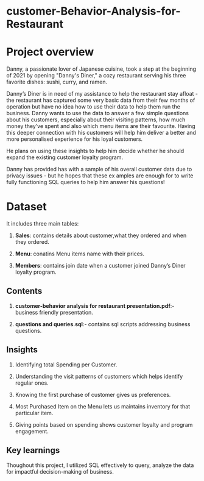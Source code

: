 # customer-Behavior-Analysis-for-Restaurant
<h1>Project overview</h1>

 Danny, a passionate lover of Japanese cuisine, took a step at the beginning of 2021 by opening "Danny's Diner," a cozy restaurant serving his three favorite dishes: sushi, curry, and ramen.

 Danny’s Diner is in need of my assistance to help the restaurant stay afloat - the restaurant has captured some very basic data from their few months of operation but have no idea how to use their data to help them run the business.
 Danny wants to use the data to answer a few simple questions about his customers, especially about their visiting patterns, how much money they’ve spent and also which menu items are their favourite. Having this deeper connection with his 
 customers will help him deliver a better and more personalised experience for his loyal customers.

 He plans on using these insights to help him decide whether he should expand the existing customer loyalty program.

 Danny has provided has with a sample of his overall customer data due to privacy issues - but he hopes that these ex amples are enough for to write fully functioning SQL queries to help him answer his questions!


<h1>Dataset</h1>
  It includes three main tables:

1. <b>Sales</b>: contains details about customer,what they ordered and when they ordered.
  
2. <b>Menu</b>: conatins Menu items name with their prices.

    
3. <b>Members</b>: contains join date when a customer joined Danny’s Diner loyalty program.

<h2>Contents</h2>

1. <b>customer-behavior analysis for restaurant presentation.pdf</b>:- business friendly presentation.

2. <b>questions and queries.sql</b>:- contains sql scripts addressing business questions.

<h2>Insights</h2>

1. Identifying total Spending per Customer.

2. Understanding the visit patterns of customers which  helps identify regular ones.

3. Knowing the first purchase of customer gives us preferences.

4. Most Purchased Item on the Menu lets us maintains inventory for that particular item.

5. Giving points based on spending shows customer loyalty and program engagement.

<h2>Key learnings</h2>
Thoughout this project, I utilized SQL effectively to query, analyze the data for impactful decision-making of business.
